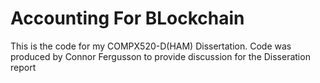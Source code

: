 # Accounting For BLockchain
This is the code for my COMPX520-D(HAM) Dissertation.
Code was produced by Connor Fergusson to provide discussion for the Disseration report
